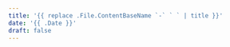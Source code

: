 ```yaml
---
title: '{{ replace .File.ContentBaseName `-` ` ` | title }}'
date: '{{ .Date }}'
draft: false
---
```

